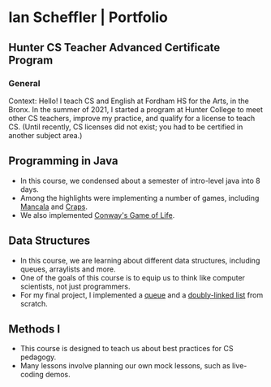 # Ian Scheffler | Portfolio
## Hunter CS Teacher Advanced Certificate Program

### General
Context: Hello! I teach CS and English at Fordham HS for the Arts, in the Bronx. In the summer of 2021, I started a program at Hunter College to meet other CS teachers, improve my practice, and qualify for a license to teach CS. (Until recently, CS licenses did not exist; you had to be certified in another subject area.)

## Programming in Java
- In this course, we condensed about a semester of intro-level java into 8 days.
- Among the highlights were implementing a number of games, including [Mancala](https://github.com/hunter-teacher-cert/work_csci70900-ischeff/tree/master/2) and [Craps](https://github.com/hunter-teacher-cert/work_csci70900-ischeff/tree/master/pre/8).
- We also implemented [Conway's Game of Life](https://github.com/hunter-teacher-cert/work_csci70900-ischeff/tree/master/4).
## Data Structures
- In this course, we are learning about different data structures, including queues, arraylists and more.
- One of the goals of this course is to equip us to think like computer scientists, not just programmers.
- For my final project, I implemented a [queue](https://github.com/hunter-teacher-cert/work_csci70900-ischeff/tree/master/ds/queue) and a [doubly-linked list](https://github.com/hunter-teacher-cert/work_csci70900-ischeff/tree/master/ds/dlist) from scratch. 
## Methods I
- This course is designed to teach us about best practices for CS pedagogy.
- Many lessons involve planning our own mock lessons, such as live-coding demos.

